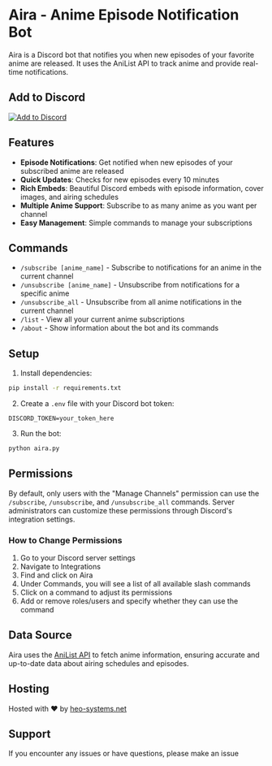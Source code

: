# Aira - Anime Episode Notification Bot

Aira is a Discord bot that notifies you when new episodes of your favorite anime are released. It uses the AniList API to track anime and provide real-time notifications.

## Add to Discord

[![Add to Discord](https://img.shields.io/badge/Add%20to%20Discord-7289DA?style=for-the-badge&logo=discord&logoColor=white)](https://discord.com/oauth2/authorize?client_id=1392614828891443345&permissions=277025729600&integration_type=0&scope=bot)

## Features

- **Episode Notifications**: Get notified when new episodes of your subscribed anime are released
- **Quick Updates**: Checks for new episodes every 10 minutes
- **Rich Embeds**: Beautiful Discord embeds with episode information, cover images, and airing schedules
- **Multiple Anime Support**: Subscribe to as many anime as you want per channel
- **Easy Management**: Simple commands to manage your subscriptions

## Commands

- `/subscribe [anime_name]` - Subscribe to notifications for an anime in the current channel
- `/unsubscribe [anime_name]` - Unsubscribe from notifications for a specific anime
- `/unsubscribe_all` - Unsubscribe from all anime notifications in the current channel
- `/list` - View all your current anime subscriptions
- `/about` - Show information about the bot and its commands

## Setup

1. Install dependencies:
```bash
pip install -r requirements.txt
```

2. Create a `.env` file with your Discord bot token:
```env
DISCORD_TOKEN=your_token_here
```

3. Run the bot:
```bash
python aira.py
```

## Permissions

By default, only users with the "Manage Channels" permission can use the `/subscribe`, `/unsubscribe`, and `/unsubscribe_all` commands. Server administrators can customize these permissions through Discord's integration settings.

### How to Change Permissions

1. Go to your Discord server settings
2. Navigate to Integrations
3. Find and click on Aira
4. Under Commands, you will see a list of all available slash commands
5. Click on a command to adjust its permissions
6. Add or remove roles/users and specify whether they can use the command

## Data Source

Aira uses the [AniList API](https://anilist.co/graphiql) to fetch anime information, ensuring accurate and up-to-date data about airing schedules and episodes.

## Hosting

Hosted with ❤️ by [heo-systems.net](https://heo-systems.net)

## Support

If you encounter any issues or have questions, please make an issue